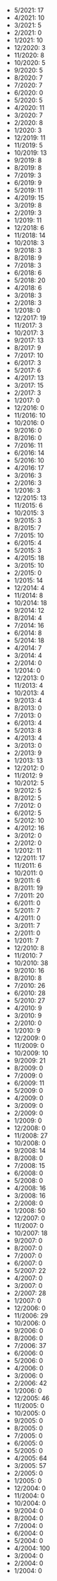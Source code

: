 *  5/2021: 17
*  4/2021: 10
*  3/2021: 5
*  2/2021: 0
*  1/2021: 10
*  12/2020: 3
*  11/2020: 8
*  10/2020: 5
*  9/2020: 5
*  8/2020: 7
*  7/2020: 7
*  6/2020: 0
*  5/2020: 5
*  4/2020: 11
*  3/2020: 7
*  2/2020: 8
*  1/2020: 3
*  12/2019: 11
*  11/2019: 5
*  10/2019: 13
*  9/2019: 8
*  8/2019: 8
*  7/2019: 3
*  6/2019: 9
*  5/2019: 11
*  4/2019: 15
*  3/2019: 8
*  2/2019: 3
*  1/2019: 11
*  12/2018: 6
*  11/2018: 14
*  10/2018: 3
*  9/2018: 3
*  8/2018: 9
*  7/2018: 3
*  6/2018: 6
*  5/2018: 20
*  4/2018: 6
*  3/2018: 3
*  2/2018: 3
*  1/2018: 0
*  12/2017: 19
*  11/2017: 3
*  10/2017: 3
*  9/2017: 13
*  8/2017: 9
*  7/2017: 10
*  6/2017: 3
*  5/2017: 6
*  4/2017: 13
*  3/2017: 15
*  2/2017: 3
*  1/2017: 0
*  12/2016: 0
*  11/2016: 10
*  10/2016: 0
*  9/2016: 0
*  8/2016: 0
*  7/2016: 11
*  6/2016: 14
*  5/2016: 10
*  4/2016: 17
*  3/2016: 3
*  2/2016: 3
*  1/2016: 3
*  12/2015: 13
*  11/2015: 6
*  10/2015: 3
*  9/2015: 3
*  8/2015: 7
*  7/2015: 10
*  6/2015: 4
*  5/2015: 3
*  4/2015: 18
*  3/2015: 10
*  2/2015: 0
*  1/2015: 14
*  12/2014: 4
*  11/2014: 8
*  10/2014: 18
*  9/2014: 12
*  8/2014: 4
*  7/2014: 16
*  6/2014: 8
*  5/2014: 18
*  4/2014: 7
*  3/2014: 4
*  2/2014: 0
*  1/2014: 0
*  12/2013: 0
*  11/2013: 4
*  10/2013: 4
*  9/2013: 4
*  8/2013: 0
*  7/2013: 0
*  6/2013: 4
*  5/2013: 8
*  4/2013: 4
*  3/2013: 0
*  2/2013: 9
*  1/2013: 13
*  12/2012: 0
*  11/2012: 9
*  10/2012: 5
*  9/2012: 5
*  8/2012: 5
*  7/2012: 0
*  6/2012: 5
*  5/2012: 10
*  4/2012: 16
*  3/2012: 0
*  2/2012: 0
*  1/2012: 11
*  12/2011: 17
*  11/2011: 6
*  10/2011: 0
*  9/2011: 6
*  8/2011: 19
*  7/2011: 20
*  6/2011: 0
*  5/2011: 7
*  4/2011: 0
*  3/2011: 7
*  2/2011: 0
*  1/2011: 7
*  12/2010: 8
*  11/2010: 7
*  10/2010: 38
*  9/2010: 16
*  8/2010: 8
*  7/2010: 26
*  6/2010: 28
*  5/2010: 27
*  4/2010: 9
*  3/2010: 9
*  2/2010: 0
*  1/2010: 9
*  12/2009: 0
*  11/2009: 0
*  10/2009: 10
*  9/2009: 21
*  8/2009: 0
*  7/2009: 0
*  6/2009: 11
*  5/2009: 0
*  4/2009: 0
*  3/2009: 0
*  2/2009: 0
*  1/2009: 0
*  12/2008: 0
*  11/2008: 27
*  10/2008: 0
*  9/2008: 14
*  8/2008: 0
*  7/2008: 15
*  6/2008: 0
*  5/2008: 0
*  4/2008: 16
*  3/2008: 16
*  2/2008: 0
*  1/2008: 50
*  12/2007: 0
*  11/2007: 0
*  10/2007: 18
*  9/2007: 0
*  8/2007: 0
*  7/2007: 0
*  6/2007: 0
*  5/2007: 22
*  4/2007: 0
*  3/2007: 0
*  2/2007: 28
*  1/2007: 0
*  12/2006: 0
*  11/2006: 29
*  10/2006: 0
*  9/2006: 0
*  8/2006: 0
*  7/2006: 37
*  6/2006: 0
*  5/2006: 0
*  4/2006: 0
*  3/2006: 0
*  2/2006: 42
*  1/2006: 0
*  12/2005: 46
*  11/2005: 0
*  10/2005: 0
*  9/2005: 0
*  8/2005: 0
*  7/2005: 0
*  6/2005: 0
*  5/2005: 0
*  4/2005: 64
*  3/2005: 57
*  2/2005: 0
*  1/2005: 0
*  12/2004: 0
*  11/2004: 0
*  10/2004: 0
*  9/2004: 0
*  8/2004: 0
*  7/2004: 0
*  6/2004: 0
*  5/2004: 0
*  4/2004: 100
*  3/2004: 0
*  2/2004: 0
*  1/2004: 0